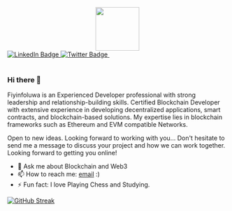 <div id="header" align="center">
  <img src="https://media.giphy.com/media/M9gbBd9nbDrOTu1Mqx/giphy.gif" width="100"/>
</div>
<div id="badges">
  <a href="https://www.linkedin.com/in/adeniran-fiyinfoluwa-0b689a196">
    <img src="https://img.shields.io/badge/LinkedIn-blue?style=for-the-badge&logo=linkedin&logoColor=white" alt="LinkedIn Badge"/>
  </a>
  <a href="https://twitter.com/ebbieaden/">
    <img src="https://img.shields.io/badge/Twitter-blue?style=for-the-badge&logo=twitter&logoColor=white" alt="Twitter Badge"/>
  </a>
  <img src="https://komarev.com/ghpvc/?username=your-github-username&style=flat-square&color=blue" alt=""/>
</div>


<br />



### Hi there 👋


Fiyinfoluwa is an Experienced Developer professional with strong leadership and relationship-building skills. Certified Blockchain Developer with extensive experience in developing decentralized applications, smart contracts, and blockchain-based solutions. My expertise lies in blockchain frameworks such as Ethereum and EVM compatible Networks.

Open to new ideas. Looking forward to working with you...
Don't hesitate to send me a message to discuss your project and how we can work together. Looking forward to getting you online!

 

- 💬 Ask me about Blockchain and Web3
- 📫 How to reach me: [email](mailto:ebbieaden@gmail.com) :)
- ⚡ Fun fact: I love Playing Chess and Studying.


[![GitHub Streak](https://github-readme-streak-stats.herokuapp.com/?user=blackalbino01&theme=dark)](https://git.io/streak-stats)



